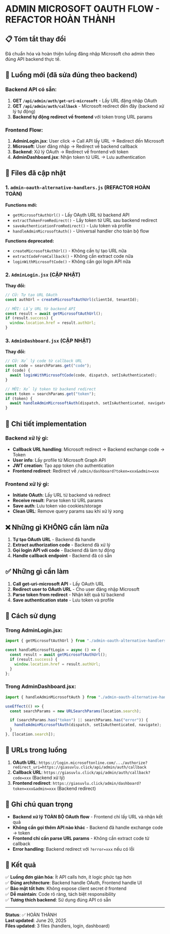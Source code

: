 # ADMIN MICROSOFT OAUTH FLOW - REFACTOR HOÀN THÀNH

## 📋 Tóm tắt thay đổi

Đã chuẩn hóa và hoàn thiện luồng đăng nhập Microsoft cho admin theo đúng API backend thực tế.

## 🔄 Luồng mới (đã sửa đúng theo backend)

### Backend API có sẵn:

1. **GET `/api/admin/auth/get-uri-microsoft`** - Lấy URL đăng nhập OAuth
2. **GET `/api/admin/auth/callback`** - Microsoft redirect đến đây (backend xử lý tự động)
3. **Backend tự động redirect về frontend** với token trong URL params

### Frontend Flow:

1. **AdminLogin.jsx**: User click → Call API lấy URL → Redirect đến Microsoft
2. **Microsoft**: User đăng nhập → Redirect về backend callback
3. **Backend**: Xử lý OAuth → Redirect về frontend với token
4. **AdminDashboard.jsx**: Nhận token từ URL → Lưu authentication

## 📁 Files đã cập nhật

### 1. `admin-oauth-alternative-handlers.js` (REFACTOR HOÀN TOÀN)

**Functions mới:**

- `getMicrosoftAuthUrl()` - Lấy OAuth URL từ backend API
- `extractTokenFromRedirect()` - Lấy token từ URL sau backend redirect
- `saveAuthenticationFromRedirect()` - Lưu token và profile
- `handleAdminMicrosoftAuth()` - Universal handler cho toàn bộ flow

**Functions deprecated:**

- `createMicrosoftAuthUrl()` - Không cần tự tạo URL nữa
- `extractCodeFromCallback()` - Không cần extract code nữa
- `loginWithMicrosoftCode()` - Không cần gọi login API nữa

### 2. `AdminLogin.jsx` (CẬP NHẬT)

**Thay đổi:**

```javascript
// CŨ: Tự tạo URL OAuth
const authUrl = createMicrosoftAuthUrl(clientId, tenantId);

// MỚI: Lấy URL từ backend API
const result = await getMicrosoftAuthUrl();
if (result.success) {
  window.location.href = result.authUrl;
}
```

### 3. `AdminDashboard.jsx` (CẬP NHẬT)

**Thay đổi:**

```javascript
// CŨ: Xử lý code từ callback URL
const code = searchParams.get("code");
if (code) {
  await loginWithMicrosoftCode(code, dispatch, setIsAuthenticated);
}

// MỚI: Xử lý token từ backend redirect
const token = searchParams.get("token");
if (token) {
  await handleAdminMicrosoftAuth(dispatch, setIsAuthenticated, navigate);
}
```

## 🔧 Chi tiết implementation

### Backend xử lý gì:

- **Callback URL handling**: Microsoft redirect → Backend exchange code → Token
- **User info**: Lấy profile từ Microsoft Graph API
- **JWT creation**: Tạo app token cho authentication
- **Frontend redirect**: Redirect về `/admin/dashboard?token=xxx&admin=xxx`

### Frontend xử lý gì:

- **Initiate OAuth**: Lấy URL từ backend và redirect
- **Receive result**: Parse token từ URL params
- **Save auth**: Lưu token vào cookies/storage
- **Clean URL**: Remove query params sau khi xử lý xong

## ❌ Những gì KHÔNG cần làm nữa

1. **Tự tạo OAuth URL** - Backend đã handle
2. **Extract authorization code** - Backend đã xử lý
3. **Gọi login API với code** - Backend đã làm tự động
4. **Handle callback endpoint** - Backend đã có sẵn

## ✅ Những gì cần làm

1. **Call get-uri-microsoft API** - Lấy OAuth URL
2. **Redirect user to OAuth URL** - Cho user đăng nhập Microsoft
3. **Parse token from redirect** - Nhận kết quả từ backend
4. **Save authentication state** - Lưu token và profile

## 🚀 Cách sử dụng

### Trong AdminLogin.jsx:

```javascript
import { getMicrosoftAuthUrl } from "./admin-oauth-alternative-handlers";

const handleMicrosoftLogin = async () => {
  const result = await getMicrosoftAuthUrl();
  if (result.success) {
    window.location.href = result.authUrl;
  }
};
```

### Trong AdminDashboard.jsx:

```javascript
import { handleAdminMicrosoftAuth } from "./admin-oauth-alternative-handlers";

useEffect(() => {
  const searchParams = new URLSearchParams(location.search);

  if (searchParams.has("token") || searchParams.has("error")) {
    handleAdminMicrosoftAuth(dispatch, setIsAuthenticated, navigate);
  }
}, [location.search]);
```

## 🔗 URLs trong luồng

1. **OAuth URL**: `https://login.microsoftonline.com/.../authorize?redirect_uri=https://giasuvlu.click/api/admin/auth/callback`
2. **Callback URL**: `https://giasuvlu.click/api/admin/auth/callback?code=xxx` (Backend xử lý)
3. **Frontend redirect**: `https://giasuvlu.click/admin/dashboard?token=xxx&admin=xxx` (Backend redirect)

## 📝 Ghi chú quan trọng

- **Backend xử lý TOÀN BỘ OAuth flow** - Frontend chỉ lấy URL và nhận kết quả
- **Không cần gọi thêm API nào khác** - Backend đã handle exchange code → token
- **Frontend chỉ cần parse URL params** - Không cần extract code từ callback
- **Error handling**: Backend redirect với `?error=xxx` nếu có lỗi

## 🎯 Kết quả

✅ **Luồng đơn giản hóa**: Ít API calls hơn, ít logic phức tạp hơn  
✅ **Đúng architecture**: Backend handle OAuth, Frontend handle UI  
✅ **Bảo mật tốt hơn**: Không expose client secret ở frontend  
✅ **Dễ maintain**: Code rõ ràng, tách biệt responsibility  
✅ **Tương thích backend**: Sử dụng đúng API có sẵn

---

**Status**: ✅ HOÀN THÀNH  
**Last updated**: June 20, 2025  
**Files updated**: 3 files (handlers, login, dashboard)
